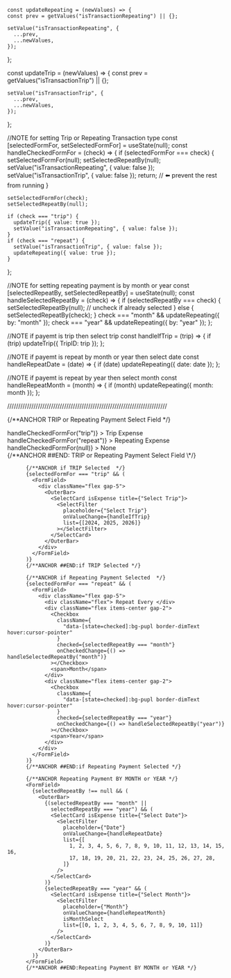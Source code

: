     const updateRepeating = (newValues) => {
    const prev = getValues("isTransactionRepeating") || {};

    setValue("isTransactionRepeating", {
      ...prev,
      ...newValues,
    });

};

const updateTrip = (newValues) => {
const prev = getValues("isTransactionTrip") || {};

    setValue("isTransactionTrip", {
      ...prev,
      ...newValues,
    });

};

//NOTE for setting Trip or Repeating Transaction type
const [selectedFormFor, setSelectedFormFor] = useState(null);
const handleCheckedFormFor = (check) => {
if (selectedFormFor === check) {
setSelectedFormFor(null);
setSelectedRepeatBy(null);
setValue("isTransactionRepeating", { value: false });
setValue("isTransactionTrip", { value: false });
return; // ⬅️ prevent the rest from running
}

    setSelectedFormFor(check);
    setSelectedRepeatBy(null);

    if (check === "trip") {
      updateTrip({ value: true });
      setValue("isTransactionRepeating", { value: false });
    }
    if (check === "repeat") {
      setValue("isTransactionTrip", { value: false });
      updateRepeating({ value: true });
    }

};

//NOTE for setting repeating payment is by month or year
const [selectedRepeatBy, setSelectedRepeatBy] = useState(null);
const handleSelectedRepeatBy = (check) => {
if (selectedRepeatBy === check) {
setSelectedRepeatBy(null); // uncheck if already selected
} else {
setSelectedRepeatBy(check);
}
check === "month" && updateRepeating({ by: "month" });
check === "year" && updateRepeating({ by: "year" });
};

//NOTE if payemt is trip then select trip
const handleIfTrip = (trip) => {
if (trip) updateTrip({ TripID: trip });
};

//NOTE if payemt is repeat by month or year then select date
const handleRepeatDate = (date) => {
if (date) updateRepeating({ date: date });
};

//NOTE if payemt is repeat by year then select month
const handleRepeatMonth = (month) => {
if (month) updateRepeating({ month: month });
};

/////////////////////////////////////////////////////////////////////////

{/**ANCHOR TRIP or Repeating Payment Select Field \*/}
<FormField>
<div className="flex gap-5">
<FieldLabel htmlFor="subCategory" label=" Mark Expense as" />
<div className="flex items-center gap-2">
<Checkbox
className={
"data-[state=checked]:bg-pupl border-dimText hover:cursor-pointer"
}
checked={selectedFormFor === "trip"}
onCheckedChange={() => handleCheckedFormFor("trip")} ></Checkbox>
<span>Trip Expense</span>
</div>
<div className="flex items-center gap-2">
<Checkbox
className={
"data-[state=checked]:bg-pupl border-dimText hover:cursor-pointer"
}
checked={selectedFormFor === "repeat"}
onCheckedChange={() => handleCheckedFormFor("repeat")} ></Checkbox>
<span>Repeating Expense</span>
</div>
<div className="flex items-center gap-2">
<Checkbox
className={
"data-[state=checked]:bg-pupl border-dimText hover:cursor-pointer"
}
checked={selectedFormFor === null}
onCheckedChange={() => handleCheckedFormFor(null)} ></Checkbox>
<span>None</span>
</div>
</div>
</FormField>
{/**ANCHOR ##END: TRIP or Repeating Payment Select Field \*/}

          {/**ANCHOR if TRIP Selected  */}
          {selectedFormFor === "trip" && (
            <FormField>
              <div className="flex gap-5">
                <OuterBar>
                  <SelectCard isExpense title={"Select Trip"}>
                    <SelectFilter
                      placeholder={"Select Trip"}
                      onValueChange={handleIfTrip}
                      list={[2024, 2025, 2026]}
                    ></SelectFilter>
                  </SelectCard>
                </OuterBar>
              </div>
            </FormField>
          )}
          {/**ANCHOR ##END:if TRIP Selected */}

          {/**ANCHOR if Repeating Payment Selected  */}
          {selectedFormFor === "repeat" && (
            <FormField>
              <div className="flex gap-5">
                <div className="flex"> Repeat Every </div>
                <div className="flex items-center gap-2">
                  <Checkbox
                    className={
                      "data-[state=checked]:bg-pupl border-dimText hover:cursor-pointer"
                    }
                    checked={selectedRepeatBy === "month"}
                    onCheckedChange={() => handleSelectedRepeatBy("month")}
                  ></Checkbox>
                  <span>Month</span>
                </div>
                <div className="flex items-center gap-2">
                  <Checkbox
                    className={
                      "data-[state=checked]:bg-pupl border-dimText hover:cursor-pointer"
                    }
                    checked={selectedRepeatBy === "year"}
                    onCheckedChange={() => handleSelectedRepeatBy("year")}
                  ></Checkbox>
                  <span>Year</span>
                </div>
              </div>
            </FormField>
          )}
          {/**ANCHOR ##END:if Repeating Payment Selected */}

          {/**ANCHOR Repeating Payment BY MONTH or YEAR */}
          <FormField>
            {selectedRepeatBy !== null && (
              <OuterBar>
                {(selectedRepeatBy === "month" ||
                  selectedRepeatBy === "year") && (
                  <SelectCard isExpense title={"Select Date"}>
                    <SelectFilter
                      placeholder={"Date"}
                      onValueChange={handleRepeatDate}
                      list={[
                        1, 2, 3, 4, 5, 6, 7, 8, 9, 10, 11, 12, 13, 14, 15, 16,
                        17, 18, 19, 20, 21, 22, 23, 24, 25, 26, 27, 28,
                      ]}
                    />
                  </SelectCard>
                )}
                {selectedRepeatBy === "year" && (
                  <SelectCard isExpense title={"Select Month"}>
                    <SelectFilter
                      placeholder={"Month"}
                      onValueChange={handleRepeatMonth}
                      isMonthSelect
                      list={[0, 1, 2, 3, 4, 5, 6, 7, 8, 9, 10, 11]}
                    />
                  </SelectCard>
                )}
              </OuterBar>
            )}
          </FormField>
          {/**ANCHOR ##END:Repeating Payment BY MONTH or YEAR */}
